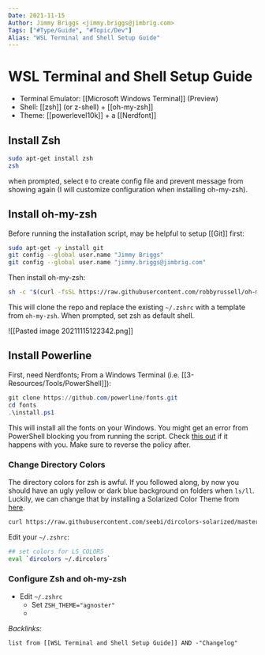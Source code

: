 ```yaml
---
Date: 2021-11-15
Author: Jimmy Briggs <jimmy.briggs@jimbrig.com>
Tags: ["#Type/Guide", "#Topic/Dev"]
Alias: "WSL Terminal and Shell Setup Guide"
---
```


# WSL Terminal and Shell Setup Guide

- Terminal Emulator: [[Microsoft Windows Terminal]] (Preview)
- Shell: [[zsh]] (or z-shell) + [[oh-my-zsh]]
- Theme: [[powerlevel10k]] + a [[Nerdfont]]

## Install Zsh

```bash
sudo apt-get install zsh
zsh
```

when prompted, select `0` to create config file and prevent message from showing again (I will customize configuration when installing oh-my-zsh).

## Install oh-my-zsh

Before running the installation script, may be helpful to setup [[Git]] first:

```bash
sudo apt-get -y install git
git config --global user.name "Jimmy Briggs"
git config --global user.name "jimmy.briggs@jimbrig.com"
```

Then install oh-my-zsh:

```bash
sh -c "$(curl -fsSL https://raw.githubusercontent.com/robbyrussell/oh-my-zsh/master/tools/install.sh)"
```

This will clone the repo and replace the existing `~/.zshrc` with a template from `oh-my-zsh`. When prompted, set zsh as default shell.

![[Pasted image 20211115122342.png]]
## Install Powerline

First, need Nerdfonts; From a Windows Terminal (i.e. [[3-Resources/Tools/PowerShell]]):

```PowerShell
git clone https://github.com/powerline/fonts.git
cd fonts
.\install.ps1
```

This will install all the fonts on your Windows. You might get an error from PowerShell blocking you from running the script. Check [this out](https://stackoverflow.com/questions/4037939/powershell-says-execution-of-scripts-is-disabled-on-this-system) if it happens with you. Make sure to reverse the policy after.

### Change Directory Colors

The directory colors for zsh is awful. If you followed along, by now you should have an ugly yellow or dark blue background on folders when `ls/ll`. Luckily, we can change that by installing a Solarized Color Theme from [here](https://github.com/seebi/dircolors-solarized).

```bash
curl https://raw.githubusercontent.com/seebi/dircolors-solarized/master/dircolors.ansi-dark --output ~/.dircolors
```

Edit your `~/.zshrc`:

```bash
## set colors for LS_COLORS
eval `dircolors ~/.dircolors`
```


### Configure Zsh and oh-my-zsh

- Edit `~/.zshrc`
	- Set `ZSH_THEME="agnoster"`
	- 

*Backlinks:*

```dataview
list from [[WSL Terminal and Shell Setup Guide]] AND -"Changelog"
```